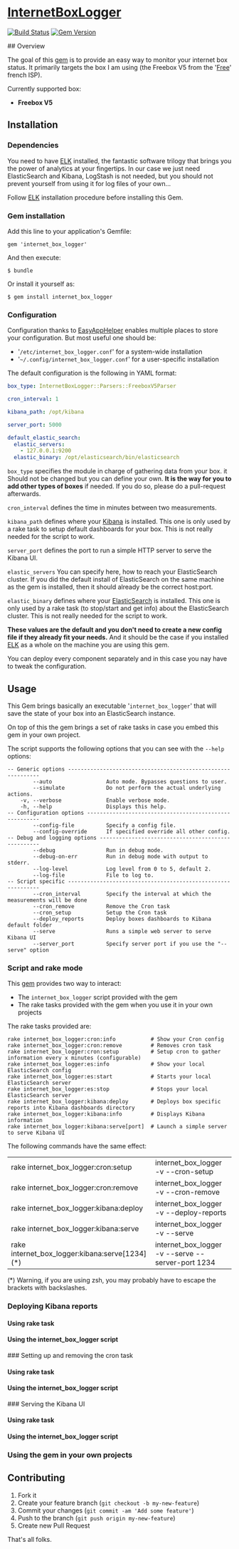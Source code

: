 # [InternetBoxLogger][IBL]

 [![Build Status](https://travis-ci.org/lbriais/internet_box_logger.png?branch=master)](https://travis-ci.org/lbriais/internet_box_logger)
 [![Gem Version](https://badge.fury.io/rb/internet_box_logger.png)](http://badge.fury.io/rb/internet_box_logger)

## Overview

The goal of this [gem][IBL] is to provide an easy way to monitor your internet box status.
It primarily targets the box I am using (the Freebox V5 from the '[Free]' french ISP).

Currently supported box:

* **Freebox V5**

## Installation

### Dependencies

You need to have [ELK] installed, the fantastic software trilogy that brings you the power of analytics at your fingertips.
In our case we just need ElasticSearch and Kibana, LogStash is not needed, but you should not prevent yourself from
using it for log files of your own...

Follow [ELK] installation procedure before installing this Gem.

### Gem installation
Add this line to your application's Gemfile:

    gem 'internet_box_logger'

And then execute:

    $ bundle

Or install it yourself as:

    $ gem install internet_box_logger

### Configuration

Configuration thanks to [EasyAppHelper][EAP] enables multiple places to store your configuration. But most useful one should be:

* '`/etc/internet_box_logger.conf`' for a system-wide installation
* '`~/.config/internet_box_logger.conf`' for a user-specific installation

The default configuration is the following in YAML format:

```yaml
box_type: InternetBoxLogger::Parsers::FreeboxV5Parser

cron_interval: 1

kibana_path: /opt/kibana

server_port: 5000

default_elastic_search:
  elastic_servers:
    - 127.0.0.1:9200
  elastic_binary: /opt/elasticsearch/bin/elasticsearch
```

`box_type` specifies the module in charge of gathering data from your box. it Should not be changed but you can define
your own. **It is the way for you to add other types of boxes** if needed. If you do so, please do a pull-request
afterwards.

`cron_interval` defines the time in minutes between two measurements.

`kibana_path` defines where your [Kibana][ELK] is installed. This one is only used by a rake task to setup default
dashboards for your box. This is not really needed for the script to work.

`server_port` defines the port to run a simple HTTP server to serve the Kibana UI.

`elastic_servers` You can specify here, how to reach your ElasticSearch cluster. If you did the default install of
ElasticSearch on the same machine as the gem is installed, then it should already be the correct host:port.

`elastic_binary` defines where your [ElasticSearch][ELK] is installed. This one is only used by a rake task
\(to stop/start and get info\) about the ElasticSearch cluster. This is not really needed for the script to work.

**These values are the default and you don't need to create a new config file if they already fit your needs.**
And it should be the case if you installed [ELK] as a whole on the machine you are using this gem.

You can deploy every component separately and in this case you nay have to tweak the configuration.

## Usage

This Gem brings basically an executable '```internet_box_logger```' that will save the state of your box into an
ElasticSearch instance.

On top of this the gem brings a set of rake tasks in case you embed this gem in your own project.

The script supports the following options that you can see with the ```--help``` options:

```
-- Generic options -------------------------------------------------------------
        --auto                 Auto mode. Bypasses questions to user.
        --simulate             Do not perform the actual underlying actions.
    -v, --verbose              Enable verbose mode.
    -h, --help                 Displays this help.
-- Configuration options -------------------------------------------------------
        --config-file          Specify a config file.
        --config-override      If specified override all other config.
-- Debug and logging options ---------------------------------------------------
        --debug                Run in debug mode.
        --debug-on-err         Run in debug mode with output to stderr.
        --log-level            Log level from 0 to 5, default 2.
        --log-file             File to log to.
-- Script specific -------------------------------------------------------------
        --cron_interval        Specify the interval at which the measurements will be done
        --cron_remove          Remove the Cron task
        --cron_setup           Setup the Cron task
        --deploy_reports       Deploy boxes dashboards to Kibana default folder
        --serve                Runs a simple web server to serve Kibana UI
        --server_port          Specify server port if you use the "--serve" option
```

### Script and rake mode

This [gem][IBL] provides two way to interact:

* The ```internet_box_logger``` script provided with the gem
* The rake tasks provided with the gem when you use it in your own projects

The rake tasks provided are:

```
rake internet_box_logger:cron:info           # Show your Cron config
rake internet_box_logger:cron:remove         # Removes cron task
rake internet_box_logger:cron:setup          # Setup cron to gather information every x minutes (configurable)
rake internet_box_logger:es:info             # Show your local ElasticSearch config
rake internet_box_logger:es:start            # Starts your local ElasticSearch server
rake internet_box_logger:es:stop             # Stops your local ElasticSearch server
rake internet_box_logger:kibana:deploy       # Deploys box specific reports into Kibana dashboards directory
rake internet_box_logger:kibana:info         # Displays Kibana information
rake internet_box_logger:kibana:serve[port]  # Launch a simple server to serve Kibana UI
```
The following commands have the same effect:


<table>
    <tr>
        <td>rake internet_box_logger:cron:setup </td>
        <td>internet_box_logger -v --cron-setup </td>
    </tr>
    <tr>
        <td>rake internet_box_logger:cron:remove</td>
        <td>internet_box_logger -v --cron-remove</td>
    </tr>
    <tr>
        <td>rake internet_box_logger:kibana:deploy</td>
        <td>internet_box_logger -v --deploy-reports</td>
    </tr>
    <tr>
        <td>rake internet_box_logger:kibana:serve</td>
        <td>internet_box_logger -v --serve</td>
    </tr>
    <tr>
        <td>rake internet_box_logger:kibana:serve[1234] (*)</td>
        <td>internet_box_logger -v --serve --server-port 1234</td>
    </tr>
</table>

(\*) Warning, if you are using zsh, you may probably have to escape the brackets with backslashes.

### Deploying Kibana reports

#### Using rake task

#### Using the internet_box_logger script

### Setting up and removing the cron task

#### Using rake task

#### Using the internet_box_logger script

### Serving the Kibana UI

#### Using rake task

#### Using the internet_box_logger script

### Using the gem in your own projects

## Contributing

1. Fork it
2. Create your feature branch (`git checkout -b my-new-feature`)
3. Commit your changes (`git commit -am 'Add some feature'`)
4. Push to the branch (`git push origin my-new-feature`)
5. Create new Pull Request


That's all folks.


[IBL]:  https://rubygems.org/gems/internet_box_logger        "internet_box_logger gem"
[Free]: http://free.fr                                       "Free French ISP"
[ELK]:  http://www.elasticsearch.org/overview/elkdownloads/  "ElasticSearch, LogStash, Kibana"
[EAP]:  https://rubygems.org/gems/easy_app_helper            "EasyAppHelper gem"

